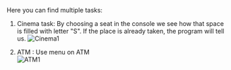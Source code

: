 Here you can find multiple tasks:

1. Cinema task:
              By choosing a seat in the console we see how that space is filled with letter "S". If the place is already taken, the program will tell us.
              ![Cinema1](https://user-images.githubusercontent.com/82029922/149568797-b5e5b54d-de7e-4980-807a-999634e5b958.jpg)

              
              
2. ATM : Use menu on ATM         
![ATM1](https://user-images.githubusercontent.com/82029922/149568748-2b2d6a45-3724-4b2a-b996-ab929ecb7873.jpg)
